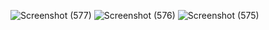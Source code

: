 ![Screenshot (577)](https://github.com/user-attachments/assets/7650dc95-28ae-49dd-8fd6-eeaa28f54162)
![Screenshot (576)](https://github.com/user-attachments/assets/c7ccad78-b923-4b23-ad4f-7377cbc649b3)
![Screenshot (575)](https://github.com/user-attachments/assets/273bdb5a-fe47-4645-b639-a97a949990fa)
